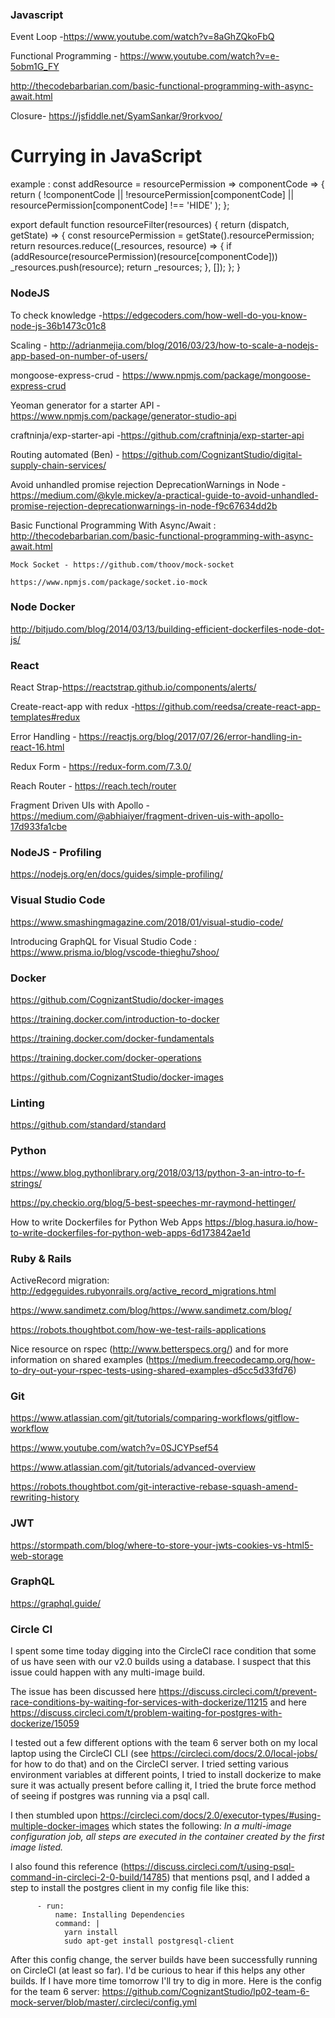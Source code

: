 ### Javascript
Event Loop -https://www.youtube.com/watch?v=8aGhZQkoFbQ

Functional Programming - https://www.youtube.com/watch?v=e-5obm1G_FY

http://thecodebarbarian.com/basic-functional-programming-with-async-await.html

Closure- https://jsfiddle.net/SyamSankar/9rorkvoo/

Currying in JavaScript
=====================
example :
const addResource = resourcePermission => componentCode => {
  return (
    !componentCode ||
    !resourcePermission[componentCode] ||
    resourcePermission[componentCode] !== 'HIDE'
  );
};

export default function resourceFilter(resources) {
  return (dispatch, getState) => {
    const resourcePermission = getState().resourcePermission;
    return resources.reduce((_resources, resource) => {
      if (addResource(resourcePermission)(resource[componentCode]))
        _resources.push(resource);
      return _resources;
    }, []);
  };
}



### NodeJS

To check knowledge -https://edgecoders.com/how-well-do-you-know-node-js-36b1473c01c8

Scaling - http://adrianmejia.com/blog/2016/03/23/how-to-scale-a-nodejs-app-based-on-number-of-users/

mongoose-express-crud - https://www.npmjs.com/package/mongoose-express-crud

Yeoman generator for a starter API -https://www.npmjs.com/package/generator-studio-api

craftninja/exp-starter-api -https://github.com/craftninja/exp-starter-api

Routing automated (Ben) - https://github.com/CognizantStudio/digital-supply-chain-services/

Avoid unhandled promise rejection DeprecationWarnings in Node - https://medium.com/@kyle.mickey/a-practical-guide-to-avoid-unhandled-promise-rejection-deprecationwarnings-in-node-f9c67634dd2b

Basic Functional Programming With Async/Await : http://thecodebarbarian.com/basic-functional-programming-with-async-await.html


```
Mock Socket - https://github.com/thoov/mock-socket

https://www.npmjs.com/package/socket.io-mock

```


### Node Docker

http://bitjudo.com/blog/2014/03/13/building-efficient-dockerfiles-node-dot-js/


### React

React Strap-https://reactstrap.github.io/components/alerts/

Create-react-app with redux -https://github.com/reedsa/create-react-app-templates#redux

Error Handling - https://reactjs.org/blog/2017/07/26/error-handling-in-react-16.html

Redux Form - https://redux-form.com/7.3.0/

Reach Router - https://reach.tech/router

Fragment Driven UIs with Apollo - https://medium.com/@abhiaiyer/fragment-driven-uis-with-apollo-17d933fa1cbe

### NodeJS - Profiling

https://nodejs.org/en/docs/guides/simple-profiling/

### Visual Studio Code

https://www.smashingmagazine.com/2018/01/visual-studio-code/

Introducing GraphQL for Visual Studio Code : https://www.prisma.io/blog/vscode-thieghu7shoo/


### Docker

https://github.com/CognizantStudio/docker-images

https://training.docker.com/introduction-to-docker

https://training.docker.com/docker-fundamentals

https://training.docker.com/docker-operations

https://github.com/CognizantStudio/docker-images

### Linting


https://github.com/standard/standard


### Python
https://www.blog.pythonlibrary.org/2018/03/13/python-3-an-intro-to-f-strings/

https://py.checkio.org/blog/5-best-speeches-mr-raymond-hettinger/

How to write Dockerfiles for Python Web Apps https://blog.hasura.io/how-to-write-dockerfiles-for-python-web-apps-6d173842ae1d

### Ruby & Rails

ActiveRecord migration: http://edgeguides.rubyonrails.org/active_record_migrations.html

https://www.sandimetz.com/blog/https://www.sandimetz.com/blog/

https://robots.thoughtbot.com/how-we-test-rails-applications

Nice resource on rspec (http://www.betterspecs.org/) and for more information on shared examples (https://medium.freecodecamp.org/how-to-dry-out-your-rspec-tests-using-shared-examples-d5cc5d33fd76)

### Git
https://www.atlassian.com/git/tutorials/comparing-workflows/gitflow-workflow

https://www.youtube.com/watch?v=0SJCYPsef54

https://www.atlassian.com/git/tutorials/advanced-overview

https://robots.thoughtbot.com/git-interactive-rebase-squash-amend-rewriting-history

### JWT
https://stormpath.com/blog/where-to-store-your-jwts-cookies-vs-html5-web-storage

### GraphQL
https://graphql.guide/

### Circle CI
I spent some time today digging into the CircleCI race condition that some of us have seen with our v2.0 builds using a database. I suspect that this issue could happen with any multi-image build.

The issue has been discussed here https://discuss.circleci.com/t/prevent-race-conditions-by-waiting-for-services-with-dockerize/11215 and here https://discuss.circleci.com/t/problem-waiting-for-postgres-with-dockerize/15059

I tested out a few different options with the team 6 server both on my local laptop using the CircleCI CLI (see https://circleci.com/docs/2.0/local-jobs/ for how to do that) and on the CircleCI server. I tried setting various environment variables at different points, I tried to install dockerize to make sure it was actually present before calling it, I tried the brute force method of seeing if postgres was running via a psql call.

I then stumbled upon https://circleci.com/docs/2.0/executor-types/#using-multiple-docker-images which states the following: *In a multi-image configuration job, all steps are executed in the container created by the first image listed.*

I also found this reference (https://discuss.circleci.com/t/using-psql-command-in-circleci-2-0-build/14785) that mentions psql, and I added a step to install the postgres client in my config file like this:

```      - run: dockerize -wait tcp://localhost:5432 -timeout 1m
      - run:
          name: Installing Dependencies
          command: |
            yarn install
            sudo apt-get install postgresql-client
```


After this config change, the server builds have been successfully running on CircleCI (at least so far). I'd be curious to hear if this helps any other builds. If I have more time tomorrow I'll try to dig in more. Here is the config for the team 6 server: https://github.com/CognizantStudio/lp02-team-6-mock-server/blob/master/.circleci/config.yml

